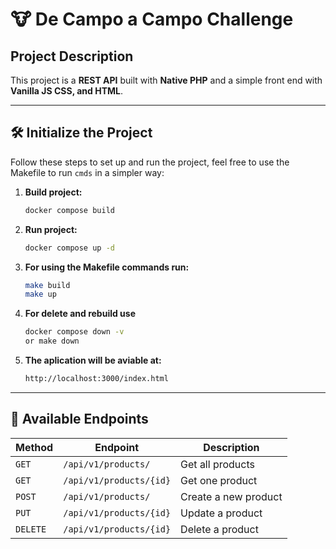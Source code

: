 # 🐮 De Campo a Campo Challenge

## Project Description

This project is a **REST API** built with **Native PHP** and a simple front end with **Vanilla JS CSS, and HTML**.

---

## 🛠️ Initialize the Project

Follow these steps to set up and run the project, feel free to use the Makefile to run `cmds` in a simpler way:

1. **Build project:**
   ```bash
   docker compose build
   ```

2. **Run project:**
   ```bash
   docker compose up -d
   ```

3. **For using the Makefile commands run:**

    ```bash
    make build
    make up
    ```

4. **For delete and rebuild use**
    ```bash
    docker compose down -v
    or make down
    ```

5. **The aplication will be aviable at:**

    ```bash
    http://localhost:3000/index.html
    ```

---

## 📌 Available Endpoints

| **Method**    | **Endpoint**                            | **Description**                   |
|---------------|-----------------------------------------|-----------------------------------|
| `GET`         | `/api/v1/products/`                     | Get all products                  |
| `GET`         | `/api/v1/products/{id}`                 | Get one product                   |
| `POST`        | `/api/v1/products/`                     | Create a new product              |
| `PUT`         | `/api/v1/products/{id}`                 | Update a product                  |
| `DELETE`      | `/api/v1/products/{id}`                 | Delete a product                  |
